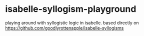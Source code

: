 # isabelle-syllogism-playground
playing around with syllogistic logic in isabelle. based directly on https://github.com/goodlyrottenapple/isabelle-syllogisms
